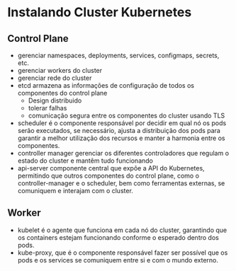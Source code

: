 # Instalando Cluster Kubernetes

## Control Plane

- gerenciar namespaces, deployments, services, configmaps, secrets, etc.
- gerenciar workers do cluster
- gerenciar rede do cluster
- etcd armazena as informações de configuração de todos os componentes do control plane
  - Design distribuido
  - tolerar falhas
  - comunicação segura entre os componentes do cluster usando TLS
- scheduler é o componente responsável por decidir em qual nó os pods serão executados,
se necessário, ajusta a distribuição dos pods para garantir a melhor utilização dos recursos
e manter a harmonia entre os componentes.
- controller manager gerenciar os diferentes controladores que regulam o estado do cluster e 
mantêm tudo funcionando
- api-server componente central que expõe a API do Kubernetes, permitindo que outros componentes
do control plane, como o controller-manager e o scheduler, bem como ferramentas externas, se
comuniquem e interajam com o cluster.

## Worker

- kubelet é o agente que funciona em cada nó do cluster, garantindo que os containers estejam funcionando
conforme o esperado dentro dos pods.
- kube-proxy, que é o componente responsável fazer ser possível que os pods e os services se comuniquem 
entre si e com o mundo externo.
